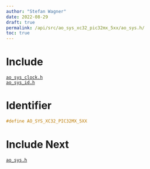 ```yaml
---
author: "Stefan Wagner"
date: 2022-08-29
draft: true
permalink: /api/src/ao_sys_xc32_pic32mx_5xx/ao_sys.h/
toc: true
---
```


# Include

[`ao_sys_clock.h`](ao_sys_clock.h.md) <br/>
[`ao_sys_id.h`](ao_sys_id.h.md)

# Identifier

```c
#define AO_SYS_XC32_PIC32MX_5XX
```

# Include Next

[`ao_sys.h`](../ao_sys_xc32_pic32mx/ao_sys.h.md)
